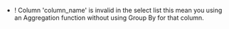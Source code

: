 + ! Column 'column_name' is invalid in the select list
	this mean you using an Aggregation function without using Group By for that column. 